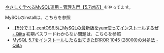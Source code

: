 [やさしく学べるMySQL運用・管理入門【5.7対応】](https://book.impress.co.jp/books/1116101014)をやってます。

MySQLのinstallは、こちらを参照
* [【5分で！】centOS6.5にMySQLの最新版をyum使ってインストールするぜ - Qiita](https://qiita.com/ritukiii/items/f4e2fbae5d6e7b1aa5f9)
初期パスワードわからない問題は、こちらを参照
* [MySQL 5.7をインストールしたら出てきたERROR 1045 (28000)の対処法 - Qiita](https://qiita.com/okuzawats/items/d3cd9f8aca7262715629)
